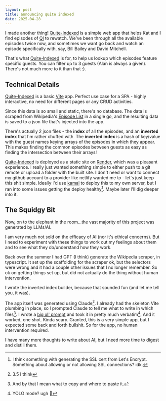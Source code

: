 ```yaml
---
layout: post
title: announcing quite indexed
date: 2025-04-28
---
```

I made another thing! [Quite-Indexed][] is a simple web app that helps Kat and
I find episodes of [QI][] to rewatch. We've been through all the available
episodes twice now, and sometimes we want go back and watch an episode
specifically with, say, Bill Bailey and David Mitchell.

That's what [Quite-Indexed][] is for, to help us lookup which episodes feature
specific guests. You can filter up to 3 guests (Alan is always a given).
There's not much more to it than that :).

## Technical Details

[Quite-Indexed][] is a basic [Vite][] app. Perfect use case for a SPA - highly
interactive, no need for different pages or any CRUD activities.

Since this data is so small and static, there's no database. The data is
scraped from Wikipedia's [Episode List][episode_list] in a single go, and the
resulting data is saved to a json file that's injected into the app.

There's actually 2 json files - the **index** of all the episodes, and an
**inverted index** that I'm rather chuffed with. The **inverted index** is a
hash of key/value with the guest names keying arrays of the episodes in which
they appear. This makes finding the common episodes between guests as easy as
finding the intersection between their arrays!

[Quite-Indexed][] is deployed as a static site on [Render][render], which was a
pleasant experience. I really just wanted something simple to either push to a
git remote or upload a folder with the built site. I don't need or want to
connect my github account to a provider like netlify wanted me to - let's just
keep this shit simple. Ideally I'd use [kamal][] to deploy this to my own
server, but I ran into some issues getting the deploy healthy[^kamal-aside].
Maybe later I'll dig deeper into it.

## The Squidgy Bit

Now, on to the elephant in the room...the vast majority of this project was
generated by LLMs/AI. 

I am very much not sold on the efficacy of AI (nor it's ethical concerns). But
I need to experiment with these things to work out my feelings about them and
to see what they do/understand how they work. 

Back over the summer I had GPT (I think) generate the Wikipedia scraper, in
typescript. It set up the scaffolding for the scraper ok, but the selectors
were wrong and it had a couple other issues that I no longer remember. So ok on
getting things set up, but did not actually do the thing without human
intervention. 

I wrote the inverted index builder, because that sounded fun (and let me tell
you, it was).

The app itself was generated using Claude[^claude]. I already had the skeleton
Vite plumbing in place, so I prompted Claude to tell me what to write in which
files[^copy-pasta]. I wrote a [big ol' prompt][big-prompt] and took it in
pretty much verbatim[^yolo]. And it worked, one shot. Kinda scary. Granted,
this is a very simple app, but I expected some back and forth bullshit. So for
the app, no human intervention required. 

I have many more thoughts to write about AI, but I need more time to digest and
distill them.


[quite-indexed]: https://quite-indexed.com/
[qi]: https://www.qi.com/
[vite]: https://vite.dev/
[episode_list]: https://en.wikipedia.org/wiki/List_of_QI_episodes
[render]: https://render.com/
[kamal]: https://kamal-deploy.org/
[big-prompt]: https://github.com/ayunker/quite-indexed/commit/14abac577dd19450b5bc4e8fdbc343242266a4ac

[^kamal-aside]: I think something with generating the SSL cert from Let's
    Encrypt. Something about allowing or not allowing SSL connections? idk. 

[^claude]: 3.5 I think

[^copy-pasta]: And by that I mean what to copy and where to paste it.

[^yolo]: YOLO mode? ugh 🤮
